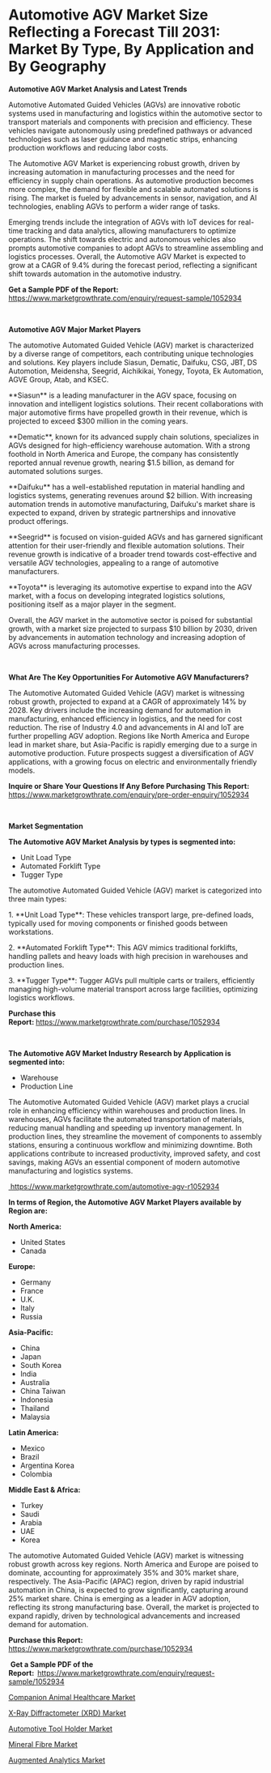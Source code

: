 <p><h1>Automotive AGV Market Size Reflecting a Forecast Till 2031: Market By Type, By Application and By Geography</h1></p><p><strong>Automotive AGV Market Analysis and Latest Trends</strong></p>
<p><p>Automotive Automated Guided Vehicles (AGVs) are innovative robotic systems used in manufacturing and logistics within the automotive sector to transport materials and components with precision and efficiency. These vehicles navigate autonomously using predefined pathways or advanced technologies such as laser guidance and magnetic strips, enhancing production workflows and reducing labor costs.</p><p>The Automotive AGV Market is experiencing robust growth, driven by increasing automation in manufacturing processes and the need for efficiency in supply chain operations. As automotive production becomes more complex, the demand for flexible and scalable automated solutions is rising. The market is fueled by advancements in sensor, navigation, and AI technologies, enabling AGVs to perform a wider range of tasks.</p><p>Emerging trends include the integration of AGVs with IoT devices for real-time tracking and data analytics, allowing manufacturers to optimize operations. The shift towards electric and autonomous vehicles also prompts automotive companies to adopt AGVs to streamline assembling and logistics processes. Overall, the Automotive AGV Market is expected to grow at a CAGR of 9.4% during the forecast period, reflecting a significant shift towards automation in the automotive industry.</p></p>
<p><strong>Get a Sample PDF of the Report:&nbsp;</strong> <a href="https://www.marketgrowthrate.com/enquiry/request-sample/1052934">https://www.marketgrowthrate.com/enquiry/request-sample/1052934</a></p>
<p>&nbsp;</p>
<p><strong>Automotive AGV Major Market Players</strong></p>
<p><p>The automotive Automated Guided Vehicle (AGV) market is characterized by a diverse range of competitors, each contributing unique technologies and solutions. Key players include Siasun, Dematic, Daifuku, CSG, JBT, DS Automotion, Meidensha, Seegrid, Aichikikai, Yonegy, Toyota, Ek Automation, AGVE Group, Atab, and KSEC. </p><p>**Siasun** is a leading manufacturer in the AGV space, focusing on innovation and intelligent logistics solutions. Their recent collaborations with major automotive firms have propelled growth in their revenue, which is projected to exceed $300 million in the coming years. </p><p>**Dematic**, known for its advanced supply chain solutions, specializes in AGVs designed for high-efficiency warehouse automation. With a strong foothold in North America and Europe, the company has consistently reported annual revenue growth, nearing $1.5 billion, as demand for automated solutions surges.</p><p>**Daifuku** has a well-established reputation in material handling and logistics systems, generating revenues around $2 billion. With increasing automation trends in automotive manufacturing, Daifuku's market share is expected to expand, driven by strategic partnerships and innovative product offerings.</p><p>**Seegrid** is focused on vision-guided AGVs and has garnered significant attention for their user-friendly and flexible automation solutions. Their revenue growth is indicative of a broader trend towards cost-effective and versatile AGV technologies, appealing to a range of automotive manufacturers.</p><p>**Toyota** is leveraging its automotive expertise to expand into the AGV market, with a focus on developing integrated logistics solutions, positioning itself as a major player in the segment.</p><p>Overall, the AGV market in the automotive sector is poised for substantial growth, with a market size projected to surpass $10 billion by 2030, driven by advancements in automation technology and increasing adoption of AGVs across manufacturing processes.</p></p>
<p>&nbsp;</p>
<p><strong>What Are The Key Opportunities For Automotive AGV Manufacturers?</strong></p>
<p><p>The Automotive Automated Guided Vehicle (AGV) market is witnessing robust growth, projected to expand at a CAGR of approximately 14% by 2028. Key drivers include the increasing demand for automation in manufacturing, enhanced efficiency in logistics, and the need for cost reduction. The rise of Industry 4.0 and advancements in AI and IoT are further propelling AGV adoption. Regions like North America and Europe lead in market share, but Asia-Pacific is rapidly emerging due to a surge in automotive production. Future prospects suggest a diversification of AGV applications, with a growing focus on electric and environmentally friendly models.</p></p>
<p><strong>Inquire or Share Your Questions If Any Before Purchasing This Report:</strong> <a href="https://www.marketgrowthrate.com/enquiry/pre-order-enquiry/1052934">https://www.marketgrowthrate.com/enquiry/pre-order-enquiry/1052934</a></p>
<p>&nbsp;</p>
<p><strong>Market Segmentation</strong></p>
<p><strong>The Automotive AGV Market Analysis by types is segmented into:</strong></p>
<p><ul><li>Unit Load Type</li><li>Automated Forklift Type</li><li>Tugger Type</li></ul></p>
<p><p>The automotive Automated Guided Vehicle (AGV) market is categorized into three main types: </p><p>1. **Unit Load Type**: These vehicles transport large, pre-defined loads, typically used for moving components or finished goods between workstations.</p><p>  </p><p>2. **Automated Forklift Type**: This AGV mimics traditional forklifts, handling pallets and heavy loads with high precision in warehouses and production lines.</p><p>3. **Tugger Type**: Tugger AGVs pull multiple carts or trailers, efficiently managing high-volume material transport across large facilities, optimizing logistics workflows.</p></p>
<p><strong>Purchase this Report:&nbsp;</strong><a href="https://www.marketgrowthrate.com/purchase/1052934">https://www.marketgrowthrate.com/purchase/1052934</a></p>
<p>&nbsp;</p>
<p><strong>The Automotive AGV Market Industry Research by Application is segmented into:</strong></p>
<p><ul><li>Warehouse</li><li>Production Line</li></ul></p>
<p><p>The Automotive Automated Guided Vehicle (AGV) market plays a crucial role in enhancing efficiency within warehouses and production lines. In warehouses, AGVs facilitate the automated transportation of materials, reducing manual handling and speeding up inventory management. In production lines, they streamline the movement of components to assembly stations, ensuring a continuous workflow and minimizing downtime. Both applications contribute to increased productivity, improved safety, and cost savings, making AGVs an essential component of modern automotive manufacturing and logistics systems.</p></p>
<p><a href="https://www.marketgrowthrate.com/automotive-agv-r1052934">&nbsp;https://www.marketgrowthrate.com/automotive-agv-r1052934</a></p>
<p><strong>In terms of Region, the Automotive AGV Market Players available by Region are:</strong></p>
<p>
    <p> <strong> North America: </strong>
        <ul>
            <li>United States</li>
            <li>Canada</li>
        </ul>
        </p> 
    <p> <strong> Europe: </strong>
        <ul>
            <li>Germany</li>
            <li>France</li>
            <li>U.K.</li>
            <li>Italy</li>
            <li>Russia</li>
        </ul>
        </p> 
    <p> <strong> Asia-Pacific: </strong>
        <ul>
            <li>China</li>
            <li>Japan</li>
            <li>South Korea</li>
            <li>India</li>
            <li>Australia</li>
            <li>China Taiwan</li>
            <li>Indonesia</li>
            <li>Thailand</li>
            <li>Malaysia</li>
        </ul>
        </p> 
    <p> <strong> Latin America: </strong>
        <ul>
            <li>Mexico</li>
            <li>Brazil</li>
            <li>Argentina Korea</li>
            <li>Colombia</li>
        </ul>
        </p> 
    <p> <strong> Middle East & Africa: </strong>
        <ul>
            <li>Turkey</li>
            <li>Saudi</li>
            <li>Arabia</li>
            <li>UAE</li>
            <li>Korea</li>
        </ul>
    </p>
    </p>
<p><p>The automotive Automated Guided Vehicle (AGV) market is witnessing robust growth across key regions. North America and Europe are poised to dominate, accounting for approximately 35% and 30% market share, respectively. The Asia-Pacific (APAC) region, driven by rapid industrial automation in China, is expected to grow significantly, capturing around 25% market share. China is emerging as a leader in AGV adoption, reflecting its strong manufacturing base. Overall, the market is projected to expand rapidly, driven by technological advancements and increased demand for automation.</p></p>
<p><strong>Purchase this Report: </strong><a href="https://www.marketgrowthrate.com/purchase/1052934">https://www.marketgrowthrate.com/purchase/1052934</a></p>
<p>&nbsp;<strong>Get a Sample PDF of the Report:&nbsp;&nbsp;</strong><a href="https://www.marketgrowthrate.com/enquiry/request-sample/1052934">https://www.marketgrowthrate.com/enquiry/request-sample/1052934</a></p>
<p><strong></strong></p>
<p><p><a href="https://www.linkedin.com/pulse/market-forecast-global-companion-animal-healthcare-trends-bug7c">Companion Animal Healthcare Market</a></p><p><a href="https://github.com/RunaHaque64/Market-Research-Report-List-1/blob/main/x-ray-diffractometer-xrd-market.md">X-Ray Diffractometer (XRD) Market</a></p><p><a href="https://github.com/mauripalmi/Market-Research-Report-List-5/blob/main/automotive-tool-holder-market.md">Automotive Tool Holder Market</a></p><p><a href="https://issuu.com/reportprime-2/docs/mineral-fibre-market-size-2030.pptx_6218a3f51014f5">Mineral Fibre Market</a></p><p><a href="https://www.linkedin.com/pulse/global-augmented-analytics-market-analysis-trends-forecasts-jbjhc">Augmented Analytics Market</a></p></p>